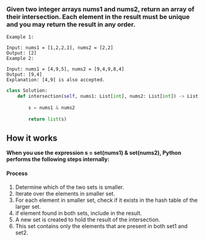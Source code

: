 ### Given two integer arrays nums1 and nums2, return an array of their intersection. Each element in the result must be unique and you may return the result in any order.

```
Example 1:

Input: nums1 = [1,2,2,1], nums2 = [2,2]
Output: [2]
Example 2:

Input: nums1 = [4,9,5], nums2 = [9,4,9,8,4]
Output: [9,4]
Explanation: [4,9] is also accepted.
```

```python
class Solution:
    def intersection(self, nums1: List[int], nums2: List[int]) -> List[int]:
        
        s = nums1 & nums2
        
        return list(s)

```

## How it works

**When you use the expression s = set(nums1) & set(nums2), Python performs the following steps internally:**

#### Process

1. Determine which of the two sets is smaller.
2. Iterate over the elements in smaller set.
3. For each element in smaller set, check if it exists in the hash table of the larger set.
4. if element found in both sets, include in the result.
5. A new set is created to hold the result of the intersection.
6. This set contains only the elements that are present in both set1 and set2.


